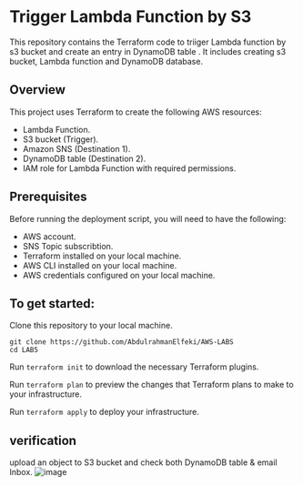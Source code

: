 # Trigger Lambda Function by S3
This repository contains the Terraform code to triiger Lambda function by s3 bucket and create an entry in DynamoDB table . It includes creating s3 bucket, Lambda function and DynamoDB database.

## Overview
This project uses Terraform to create the following AWS resources:
* Lambda Function.
* S3 bucket (Trigger).
* Amazon SNS (Destination 1).
* DynamoDB table (Destination 2).
* IAM role for Lambda Function with required permissions.

## Prerequisites
Before running the deployment script, you will need to have the following:
* AWS account.
* SNS Topic subscribtion.
* Terraform installed on your local machine.
* AWS CLI installed on your local machine.
* AWS credentials configured on your local machine.

## To get started:
Clone this repository to your local machine.
```
git clone https://github.com/AbdulrahmanElfeki/AWS-LABS
cd LAB5
```
Run ```terraform init``` to download the necessary Terraform plugins.

Run ```terraform plan``` to preview the changes that Terraform plans to make to your infrastructure. 

Run ```terraform apply``` to deploy your infrastructure. 
## verification
upload an object to S3 bucket and check both DynamoDB table & email Inbox.
![image](https://github.com/user-attachments/assets/6e37234c-c52f-4ebf-b152-631b7cf0d613)
